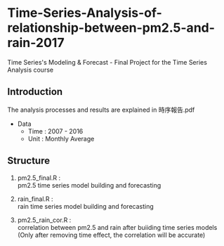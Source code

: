 # Time-Series-Analysis-of-relationship-between-pm2.5-and-rain-2017
Time Series's Modeling &amp; Forecast - Final Project for the Time Series Analysis course

## Introduction

The analysis processes and results are explained in 時序報告.pdf  
* Data
  * Time : 2007 - 2016
  * Unit : Monthly Average

## Structure
1. pm2.5_final.R :   
  pm2.5 time series model building and forecasting  
  
2. rain_final.R :   
  rain time series model building and forecasting   
  
3. pm2.5_rain_cor.R :    
  correlation between pm2.5 and rain after buiiding time series models   
  (Only after removing time effect, the correlation will be accurate) 
